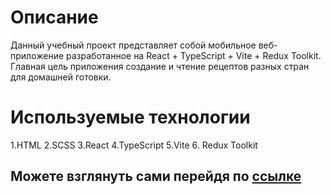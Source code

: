 #  Описание


Данный учебный проект представляет собой мобильное веб-приложение разработанное на React + TypeScript + Vite + Redux Toolkit.
Главная цель приложения создание и чтение рецептов разных стран для домашней готовки.


#  Используемые технологии
 1.HTML 
 2.SCSS 
 3.React 
 4.TypeScript 
 5.Vite
 6. Redux Toolkit
 


##  Можете взглянуть сами перейдя по [ссылке](maksim-pp.github.io/MyCookAI/)
